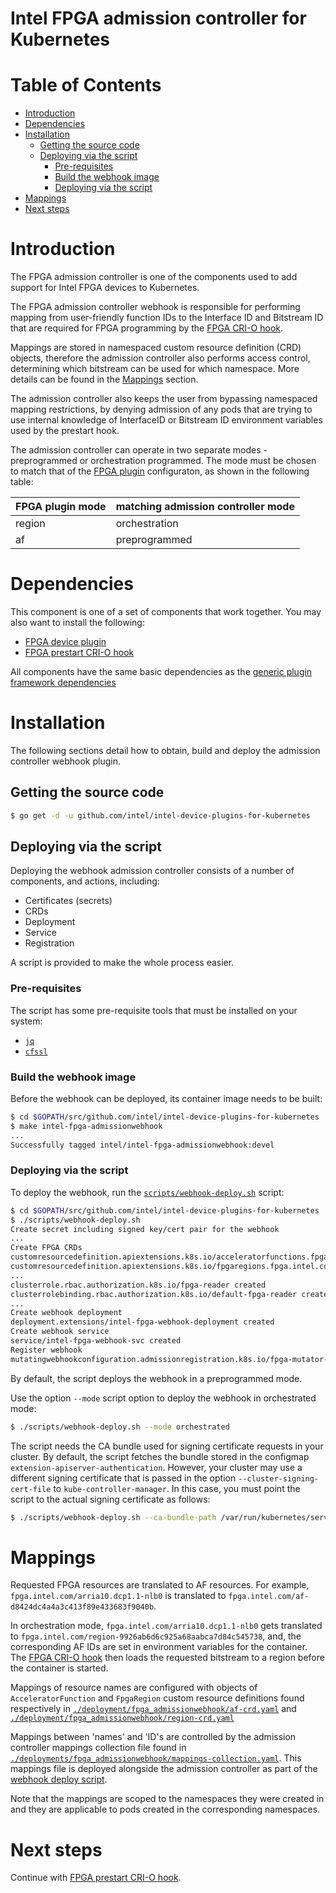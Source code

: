 # Intel FPGA admission controller for Kubernetes

# Table of Contents

* [Introduction](#introduction)
* [Dependencies](#dependencies)
* [Installation](#installation)
    * [Getting the source code](#getting-the-source-code)
    * [Deploying via the script](#deploying-via-the-script)
        * [Pre-requisites](#pre-requisites)
        * [Build the webhook image](#build-the-webhook-image)
        * [Deploying via the script](#deploying-via-the-script)
* [Mappings](#mappings)
* [Next steps](#next-steps)

# Introduction

The FPGA admission controller is one of the components used to add support for Intel FPGA
devices to Kubernetes.

The FPGA admission controller webhook is responsible for performing mapping from user-friendly
function IDs to the Interface ID and Bitstream ID that are required for FPGA programming by
the [FPGA CRI-O hook](../fpga_crihook/README.md).

Mappings are stored in namespaced custom resource definition (CRD) objects, therefore the admission
controller also performs access control, determining which bitstream can be used for which namespace.
More details can be found in the [Mappings](#mappings) section.

The admission controller also keeps the user from bypassing namespaced mapping restrictions,
by denying admission of any pods that are trying to use internal knowledge of InterfaceID or
Bitstream ID environment variables used by the prestart hook.

The admission controller can operate in two separate modes - preprogrammed or orchestration programmed.
The mode must be chosen to match that of the [FPGA plugin](../fpga_plugin/README.md) configuraton, as
shown in the following table:

| FPGA plugin mode | matching admission controller mode |
|:---------------- |:---------------------------------- |
| region           | orchestration                      |
| af               | preprogrammed                      |
 

# Dependencies

This component is one of a set of components that work together. You may also want to
install the following:

-   [FPGA device plugin](../fpga_plugin/README.md)
-   [FPGA prestart CRI-O hook](../fpga_crihook/README.md)

All components have the same basic dependencies as the
[generic plugin framework dependencies](../../README.md#about)

# Installation

The following sections detail how to obtain, build and deploy the admission
controller webhook plugin.

## Getting the source code

```bash
$ go get -d -u github.com/intel/intel-device-plugins-for-kubernetes
```

## Deploying via the script

Deploying the webhook admission controller consists of a number of components,
and actions, including:

- Certificates (secrets)
- CRDs
- Deployment
- Service
- Registration

A script is provided to make the whole process easier.

### Pre-requisites

The script has some pre-requisite tools that must be installed on your system:
- [`jq`](https://github.com/stedolan/jq)
- [`cfssl`](https://github.com/cloudflare/cfssl)

### Build the webhook image

Before the webhook can be deployed, its container image needs to be built:

```bash
$ cd $GOPATH/src/github.com/intel/intel-device-plugins-for-kubernetes
$ make intel-fpga-admissionwebhook
...
Successfully tagged intel/intel-fpga-admissionwebhook:devel
```

### Deploying via the script

To deploy the webhook, run the [`scripts/webhook-deploy.sh`](../../scripts/webhook-deploy.sh)
 script:

```bash
$ cd $GOPATH/src/github.com/intel/intel-device-plugins-for-kubernetes
$ ./scripts/webhook-deploy.sh
Create secret including signed key/cert pair for the webhook
...
Create FPGA CRDs
customresourcedefinition.apiextensions.k8s.io/acceleratorfunctions.fpga.intel.com created
customresourcedefinition.apiextensions.k8s.io/fpgaregions.fpga.intel.com created
...
clusterrole.rbac.authorization.k8s.io/fpga-reader created
clusterrolebinding.rbac.authorization.k8s.io/default-fpga-reader created
...
Create webhook deployment
deployment.extensions/intel-fpga-webhook-deployment created
Create webhook service
service/intel-fpga-webhook-svc created
Register webhook
mutatingwebhookconfiguration.admissionregistration.k8s.io/fpga-mutator-webhook-cfg created
```

By default, the script deploys the webhook in a preprogrammed mode.

Use the option `--mode` script option to deploy the webhook in orchestrated mode:

```bash
$ ./scripts/webhook-deploy.sh --mode orchestrated
```

The script needs the CA bundle used for signing certificate requests in your cluster.
By default, the script fetches the bundle stored in the configmap
`extension-apiserver-authentication`. However, your cluster may use a different signing
certificate that is passed in the option `--cluster-signing-cert-file` to `kube-controller-manager`.
In this case, you must point the script to the actual signing certificate as follows:

```bash
$ ./scripts/webhook-deploy.sh --ca-bundle-path /var/run/kubernetes/server-ca.crt
```

# Mappings

Requested FPGA resources are translated to AF resources. For example,
`fpga.intel.com/arria10.dcp1.1-nlb0` is translated to `fpga.intel.com/af-d8424dc4a4a3c413f89e433683f9040b`.

In orchestration mode, `fpga.intel.com/arria10.dcp1.1-nlb0` gets translated to
`fpga.intel.com/region-9926ab6d6c925a68aabca7d84c545738`, and, the corresponding AF IDs are set in
environment variables for the container. The [FPGA CRI-O hook](../fpga_crihook/README.md)
then loads the requested bitstream to a region before the container is started.

Mappings of resource names are configured with objects of `AcceleratorFunction` and
`FpgaRegion` custom resource definitions found respectively in
[`./deployment/fpga_admissionwebhook/af-crd.yaml`](../../deployment/fpga_admissionwebhook/af-crd.yaml)
and [`./deployment/fpga_admissionwebhook/region-crd.yaml`](../../deployment/fpga_admissionwebhook/region-crd.yaml.)

Mappings between 'names' and 'ID's are controlled by the admission controller
mappings collection file found in
[`./deployments/fpga_admissionwebhook/mappings-collection.yaml`](../../deployments/fpga_admissionwebhook/mappings-collection.yaml).
This mappings file is deployed alongside the admission controller as part of the
[webhook deploy script](../../scripts/webhook-deploy.sh).

Note that the mappings are scoped to the namespaces they were created in
and they are applicable to pods created in the corresponding namespaces.

# Next steps

Continue with [FPGA prestart CRI-O hook](../fpga_crihook/README.md).
